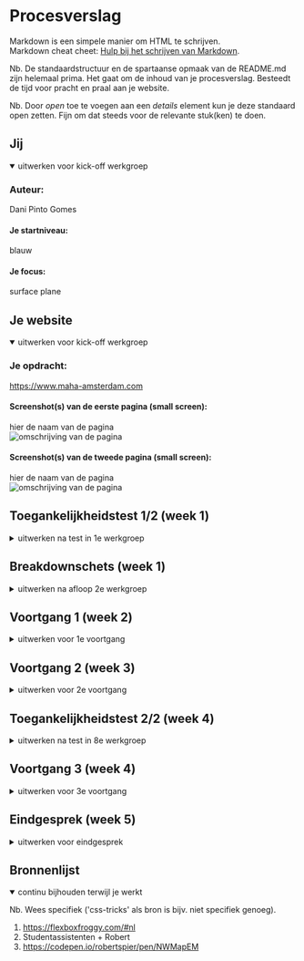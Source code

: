 # Procesverslag
Markdown is een simpele manier om HTML te schrijven.  
Markdown cheat cheet: [Hulp bij het schrijven van Markdown](https://github.com/adam-p/markdown-here/wiki/Markdown-Cheatsheet).

Nb. De standaardstructuur en de spartaanse opmaak van de README.md zijn helemaal prima. Het gaat om de inhoud van je procesverslag. Besteedt de tijd voor pracht en praal aan je website.

Nb. Door *open* toe te voegen aan een *details* element kun je deze standaard open zetten. Fijn om dat steeds voor de relevante stuk(ken) te doen.



## Jij

<details open>
  <summary>uitwerken voor kick-off werkgroep</summary>

  ### Auteur:
  Dani Pinto Gomes

  #### Je startniveau:
  blauw

  #### Je focus:
  surface plane
 
</details>


## Je website

<details open>
  <summary>uitwerken voor kick-off werkgroep</summary>

  ### Je opdracht:
  https://www.maha-amsterdam.com

  #### Screenshot(s) van de eerste pagina (small screen): 
  hier de naam van de pagina  
  <img src="readme-images/maha.home.jpg" width="375px" alt="omschrijving van de pagina">

  #### Screenshot(s) van de tweede pagina (small screen):
  hier de naam van de pagina  
  <img src="readme-images/maha.product.jpg" width="375px" alt="omschrijving van de pagina">
 
</details>



## Toegankelijkheidstest 1/2 (week 1)

<details>
  <summary>uitwerken na test in 1e werkgroep</summary>

  ### Bevindingen
  Over het algemeen optimaal contrast zwarte tekst - witte achtergrond. Niet veel kleurgebruik.
  In enkele gevallen valt zwarte tekst over donkere afbeeldingen en is het moeilijk te lezen.

  #### Screenreader
Geeft geen informatie met mouseover.

  #### Muis en Toetsenbord 
Tab: van zoekbalk meteen naar de footer met nieuwsbrief inschrijven. Site is niet te gebruiken zonder de muis.


  #### Motoriek (shocks, elastiekjes)
  Knoppen zijn redelijk tot groot en navigeren gaat goed met een slechte motoriek.


  #### Visueel (brillen, contrast, kleurenblind, dark/light). 
Bril met witte vlekken maakt lezen lastiger, maar lukt wel met focus. Teksten nogal klein en dun.
Gele bril maakt kleuren van artikelen anders, maar dit zijn nou eenmaal de kleuren die de artikelen hebben.

</details>



## Breakdownschets (week 1)

<details>
  <summary>uitwerken na afloop 2e werkgroep</summary>

  ### de hele pagina: 
  <img src="readme-images/breakdown.jpg" width="375px" alt="breakdown van de hele pagina">

</details>



## Voortgang 1 (week 2)

<details>
  <summary>uitwerken voor 1e voortgang</summary>

  ### Stand van zaken
  Vraagtekens bij responsive, pagina images width in px meegegeven. Flexbox in de header ging goed. 
  Vraagtekens over positioneren vier afbeeldingen.
  <img src="readme-images/screen1.jpg" width="375px" alt="screenshot">
  position sticky werkt niet?


  ### Verslag van meeting
  hier na afloop snel de uitkomsten van de meeting vastleggen

  - classes vervangen door nth: first of type
  - oplossing position sticky: top: 0;

</details>




## Voortgang 2 (week 3)

<details>
  <summary>uitwerken voor 2e voortgang</summary>

  ### Stand van zaken
  Vier afbeeldingen zo netjes mogelijk positioneren?


  ### Verslag van meeting

  - hamburger menu in button plaatsen, was gewoon een image.
  - Vier afbeeldingen GRID gebruiken met li's erin.
  - Afbeeldingen geen px width meegeven, maar 100%!

</details>





## Toegankelijkheidstest 2/2 (week 4)

<details>
  <summary>uitwerken na test in 8e werkgroep</summary>

  ### Bevindingen
  Tekst eerste artikel veel fijner te lezen dan op de oorspronkeljjke website.
  Met tab (productpagina) goed te gebruiken. 

   <img src="readme-images/screen.maha" width="375px" alt="oorspronkelijke pagina">
   <img src="readme-images/screen.nieuw" width="375px" alt="verbeterde pagina">

  #### Screenreader

  #### Muis en Toetsenbord 

  #### Motoriek (shocks, elastiekjes)

  #### Visueel (brillen, contrast, kleurenblind, dark/light). 
Tekst eerste artikel veel fijner te lezen dan op de oorspronkeljjke website.

   <img src="readme-images/screen.maha" width="375px" alt="oorspronkelijke pagina">
   <img src="readme-images/screen.nieuw" width="375px" alt="verbeterde pagina">


</details>





## Voortgang 3 (week 4)

<details>
  <summary>uitwerken voor 3e voortgang</summary>

  ### Stand van zaken
  Helaas ziek en afwezig. Hamburger menu lukt nog niet, aankomende week hulp van CMD student.


  ### Verslag van meeting
  hier na afloop snel de uitkomsten van de meeting vastleggen

  - Ziek met koorts op bed

</details>





## Eindgesprek (week 5)

<details>
  <summary>uitwerken voor eindgesprek</summary>

  ### Je uitkomst - karakteristiek screenshots:
  <img src="readme-images/result1.jpg" width="375px" alt="uitomst opdracht 1">
  <img src="readme-images/result2.jpg" width="375px" alt="uitomst opdracht">


  ### Dit ging goed/Heb ik geleerd: 
  - Een nieuwe manier van aanroepen (nth-of-type)
  - Een font downloaden en toepassen
  - Stilstaan bij verschillende (beperkte) gebruikers
  - Hamburger menu maken
  - Carousel maken
  - Enz...


  ### Dit was lastig/Is niet gelukt:
  De footer is helaas niet interactief en klapt niet uit.
  Ik had ook graag meerdere animaties toe willen voegen, maar ik heb persoonlijk toch grote stappen gemaakt.

  <img src="readme-images/footer" width="375px" alt="footer">
</details>





## Bronnenlijst

<details open>
  <summary>continu bijhouden terwijl je werkt</summary>

  Nb. Wees specifiek ('css-tricks' als bron is bijv. niet specifiek genoeg).

  1. https://flexboxfroggy.com/#nl
  2. Studentassistenten + Robert
  3. https://codepen.io/robertspier/pen/NWMapEM

</details>